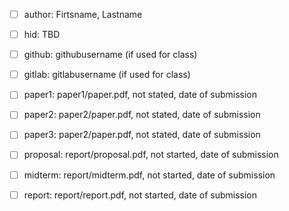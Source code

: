 - [ ] author: Firtsname, Lastname
- [ ] hid: TBD
- [ ] github: githubusername (if used for class)
- [ ] gitlab: gitlabusername (if used for class)
- [ ] paper1: paper1/paper.pdf, not stated, date of submission
- [ ] paper2: paper2/paper.pdf, not stated, date of submission
- [ ] paper3: paper2/paper.pdf, not stated, date of submission
- [ ] proposal: report/proposal.pdf, not started, date of submission
- [ ] midterm: report/midterm.pdf, not started, date of submission
- [ ] report: report/report.pdf, not started, date of submission
   
